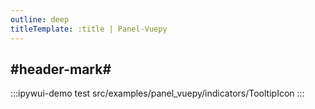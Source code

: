 ```yaml
---
outline: deep
titleTemplate: :title | Panel-Vuepy
---
```


## #header-mark#
:::ipywui-demo test
src/examples/panel_vuepy/indicators/TooltipIcon
::: 
